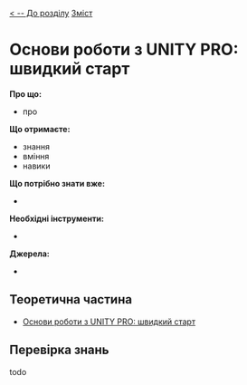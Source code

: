 [< -- До розділу](../README.md)         [Зміст](../../contents.md)

# Основи роботи з UNITY PRO: швидкий старт

**Про що:**

- про 

**Що отримаєте:**

- знання 
- вміння 
- навики 

**Що потрібно знати вже:**

- 

**Необхідні інструменти:**

- 

**Джерела:** 

- 

## Теоретична частина

- [Основи роботи з UNITY PRO: швидкий старт](teor.md)



## Перевірка знань

todo